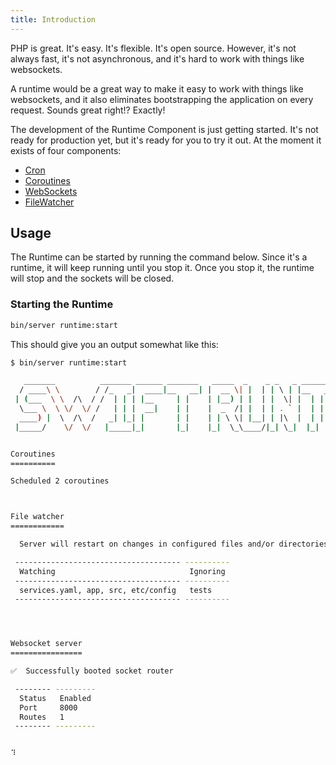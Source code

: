 ```yaml
---
title: Introduction
---
```


PHP is great. It's easy. It's flexible. It's open source. However, it's not always fast, it's not asynchronous, and it's hard to work with things like websockets.

A runtime would be a great way to make it easy to work with things like websockets, and it also eliminates bootstrapping the application on every request. Sounds great right!? Exactly!

The development of the Runtime Component is just getting started. It's not ready for production yet, but it's ready for you to try it out. At the moment it exists of four components:

- [Cron](/swift-docs/docs/runtime/cron)
- [Coroutines](/swift-docs/docs/runtime/coroutines)
- [WebSockets](/swift-docs/docs/runtime/websockets)
- [FileWatcher](/swift-docs/docs/runtime/filewatcher)

## Usage
The Runtime can be started by running the command below. Since it's a runtime, it will keep running until you stop it. Once you stop it, the runtime will stop and the sockets will be closed.

### Starting the Runtime
```bash
bin/server runtime:start
```

This should give you an output somewhat like this:

```bash
$ bin/server runtime:start

   _______          _______ ______ _______   _____  _    _ _   _ _______ _____ __  __ ______
  / ____\ \        / /_   _|  ____|__   __| |  __ \| |  | | \ | |__   __|_   _|  \/  |  ____|
 | (___  \ \  /\  / /  | | | |__     | |    | |__) | |  | |  \| |  | |    | | | \  / | |__
  \___ \  \ \/  \/ /   | | |  __|    | |    |  _  /| |  | | . ` |  | |    | | | |\/| |  __|
  ____) |  \  /\  /   _| |_| |       | |    | | \ \| |__| | |\  |  | |   _| |_| |  | | |____
 |_____/    \/  \/   |_____|_|       |_|    |_|  \_\____/|_| \_|  |_|  |_____|_|  |_|______|


Coroutines
==========

Scheduled 2 coroutines



File watcher
============

  Server will restart on changes in configured files and/or directories

 ------------------------------------- ----------
  Watching                              Ignoring
 ------------------------------------- ----------
  services.yaml, app, src, etc/config   tests
 ------------------------------------- ----------




Websocket server
================

✅  Successfully booted socket router

 -------- ---------
  Status   Enabled
  Port     8000
  Routes   1
 -------- ---------


⠹
```


